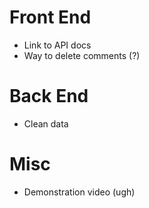 # Front End

- Link to API docs
- Way to delete comments (?)

# Back End

- Clean data

# Misc

- Demonstration video (ugh)
